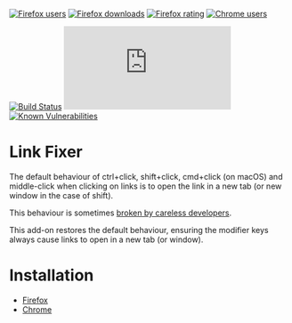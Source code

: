 [![Firefox users](https://img.shields.io/amo/users/link-fixer.svg?label=Firefox%20users)](https://addons.mozilla.org/en-US/firefox/addon/link-fixer/statistics/)
[![Firefox downloads](https://img.shields.io/amo/dw/link-fixer.svg?label=Firefox%20downloads)](https://addons.mozilla.org/en-US/firefox/addon/link-fixer/statistics/)
[![Firefox rating](https://img.shields.io/amo/rating/link-fixer.svg?label=Firefox%20rating)](https://addons.mozilla.org/en-US/firefox/addon/link-fixer/reviews/)
[![Chrome users](https://img.shields.io/chrome-web-store/users/mfgoieafikaldiglpkfgifoeigjcifmk.svg?label=Chrome%20users)](https://chrome.google.com/webstore/detail/link-fixer/mfgoieafikaldiglpkfgifoeigjcifmk)

[![Build Status](https://github.com/danielnixon/link-fixer/actions/workflows/node.js.yml/badge.svg)](https://github.com/danielnixon/link-fixer/actions/workflows/node.js.yml)
[![Type Coverage](https://img.shields.io/badge/dynamic/json.svg?label=type-coverage&prefix=%E2%89%A5&suffix=%&query=$.typeCoverage.atLeast&uri=https%3A%2F%2Fraw.githubusercontent.com%2Fdanielnixon%2Flink-fixer%2Fmaster%2Fpackage.json)](https://github.com/plantain-00/type-coverage)
[![Known Vulnerabilities](https://snyk.io/test/github/danielnixon/link-fixer/badge.svg?targetFile=package.json)](https://snyk.io/test/github/danielnixon/link-fixer?targetFile=package.json)

# Link Fixer



The default behaviour of ctrl+click, shift+click, cmd+click (on macOS) and middle-click when clicking on links is to open the link in a new tab (or new window in the case of shift).

This behaviour is sometimes [broken by careless developers](https://superuser.com/questions/854797/why-does-ctrl-click-not-open-some-links-in-a-new-tab/).

This add-on restores the default behaviour, ensuring the modifier keys always cause links to open in a new tab (or window).

# Installation

* [Firefox](https://addons.mozilla.org/en-US/firefox/addon/link-fixer/)
* [Chrome](https://chrome.google.com/webstore/detail/link-fixer/mfgoieafikaldiglpkfgifoeigjcifmk)
